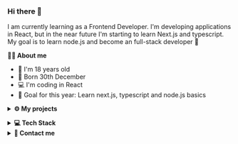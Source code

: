 ### Hi there 👋


<p> I am currently learning as a Frontend Developer. I'm developing applications in React, but in the near future I'm starting to learn Next.js and typescript. My goal is to learn node.js and become an full-stack developer 🙂 </p>

**💁‍♂️ About me**

<ul>
  <li> 👦 I'm 18 years old
  <li> 🎂 Born 30th December
  <li> 💻 I'm coding in React
  <li> 🎯 Goal for this year: Learn next.js, typescript and node.js basics
</ul>

**<details><summary><b>⚙ My projects</b></summary>**

<ol>
  <li> <b>Productivity App (https://github.com/zandalJ/Productivity-App)</b> - It's my first own designed and coded project. This project soldified my knowledge in React and his core main libraries, creating and connecting my firebase database and using other libraries in app.
  <li> <b>Sprzatando (https://github.com/loudsheep/sprzatando)</b> - It's a school project developed with my schoolmates in React, styled components and Inertiajs. I'm responsible for part projecting in figma and frontend develop. This project is a great opportunity to improve working in group and with the backend side of the project.
</ol>
  
 </details>


**<details><summary><b>💻 Tech Stack</b></summary>**

### Languages:
[![My Skills](https://skillicons.dev/icons?i=ts,sass,html)](https://skillicons.dev)

### Frameworks/Libraries:
[![My Skills](https://skillicons.dev/icons?i=nextjs,redux,materialui,tailwind)](https://skillicons.dev)

### Tools:
[![My Skills](https://skillicons.dev/icons?i=git,github,figma,firebase)](https://skillicons.dev)

</details>

<details><summary><b>📧 Contact me</b></summary>
    <ul>
        <li><strong>E-mail: </strong> <code>dziubacontact@gmail.com</code></li>
    </ul>
</details>


